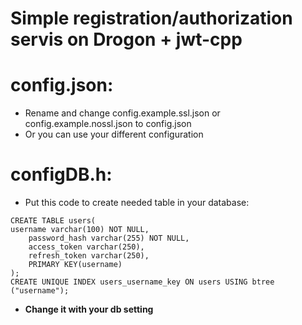 # Simple registration/authorization servis on Drogon + jwt-cpp

# config.json:
- Rename and change config.example.ssl.json or config.example.nossl.json to config.json
- Or you can use your different configuration

# configDB.h:
- Put this code to create needed table in your database:
```
CREATE TABLE users(
username varchar(100) NOT NULL,
    password_hash varchar(255) NOT NULL,
    access_token varchar(250),
    refresh_token varchar(250),
    PRIMARY KEY(username)
);
CREATE UNIQUE INDEX users_username_key ON users USING btree ("username");
```
- **Change it with your db setting**
